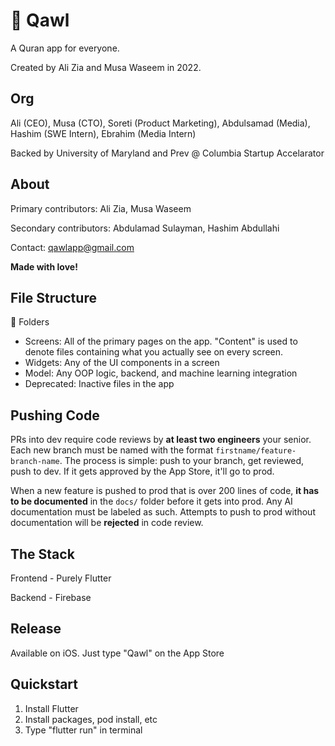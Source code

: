 # 🕌 Qawl

A Quran app for everyone.

Created by Ali Zia and Musa Waseem in 2022.

## Org 

Ali (CEO), Musa (CTO), Soreti (Product Marketing), Abdulsamad (Media), Hashim (SWE Intern), Ebrahim (Media Intern)

Backed by University of Maryland and Prev @ Columbia Startup Accelarator

## About

Primary contributors: Ali Zia, Musa Waseem

Secondary contributors: Abdulamad Sulayman, Hashim Abdullahi

Contact: qawlapp@gmail.com

**Made with love!**

## File Structure

📁 Folders

- Screens: All of the primary pages on the app. "Content" is used to denote files containing what you actually see on every screen.
- Widgets: Any of the UI components in a screen
- Model: Any OOP logic, backend, and machine learning integration
- Deprecated: Inactive files in the app

## Pushing Code
PRs into dev require code reviews by **at least two engineers** your senior. Each new branch must be named with the format `firstname/feature-branch-name`. The process is simple: push to your branch, get reviewed, push to dev. If it gets approved by the App Store, it'll go to prod. 

When a new feature is pushed to prod that is over 200 lines of code, **it has to be documented** in the `docs/` folder before it gets into prod. Any AI documentation must be labeled as such. Attempts to push to prod without documentation will be **rejected** in code review. 

## The Stack

Frontend - Purely Flutter 

Backend - Firebase

## Release
Available on iOS. Just type "Qawl" on the App Store

## Quickstart

1. Install Flutter
2. Install packages, pod install, etc
3. Type "flutter run" in terminal


